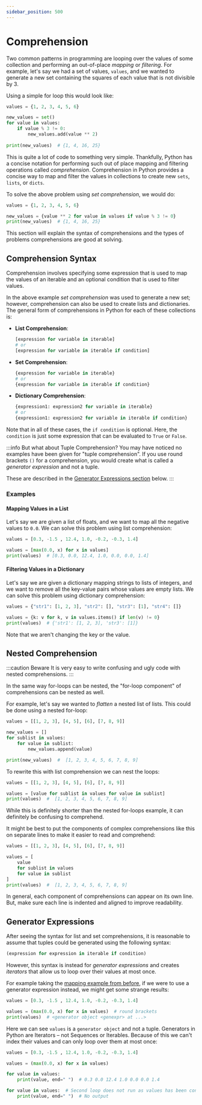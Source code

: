 ```yaml
---
sidebar_position: 500
---
```


# Comprehension

Two common patterns in programming are looping over the values of some
collection and performing an out-of-place _mapping_ or _filtering_.
For example, let's say we had a set of values, `values`, and we wanted to
generate a new set containing the squares of each value that is not divisible
by 3.

Using a simple for loop this would look like:

```python
values = {1, 2, 3, 4, 5, 6}

new_values = set()
for value in values:
    if value % 3 != 0:
        new_values.add(value ** 2)
        
print(new_values)  # {1, 4, 16, 25}
```

This is quite a lot of code to something very simple.
Thankfully, Python has a concise notation for performing such out of place
mapping and filtering operations called _comprehension_.
Comprehension in Python provides a concise way to map and filter the values in
collections to create new `sets`, `lists`, or `dicts`.

To solve the above problem using _set comprehension_, we would do:

```python
values = {1, 2, 3, 4, 5, 6}

new_values = {value ** 2 for value in values if value % 3 != 0}
print(new_values)  # {1, 4, 16, 25}
```

This section will explain the syntax of comprehensions and the types of
problems comprehensions are good at solving.

## Comprehension Syntax

Comprehension involves specifying some expression that is used to map the
values of an iterable and an optional condition that is used to filter values.

In the above example _set comprehension_ was used to generate a new set;
however, comprehension can also be used to create lists and dictionaries.
The general form of comprehensions in Python for each of these collections is:

- **List Comprehension**:
  ```python
  [expression for variable in iterable]
  # or
  [expression for variable in iterable if condition]
  ```
- **Set Comprehension**:
  ```python
  {expression for variable in iterable}
  # or
  {expression for variable in iterable if condition}
  ```
- **Dictionary Comprehension**:
  ```python
  {expression1: expression2 for variable in iterable}
  # or
  {expression1: expression2 for variable in iterable if condition}
  ```

Note that in all of these cases, the `if condition` is optional.
Here, the `condition` is just some expression that can be evaluated to
`True` or `False`.

:::info But what about Tuple Comprehension?
You may have noticed no examples have been given for "tuple comprehension".
If you use round brackets `()` for a comprehension, you would create what
is called a _generator expression_ and not a tuple.

These are described in the
[Generator Expressions section](#generator-expressions) below.
:::

### Examples

#### Mapping Values in a List

Let's say we are given a list of floats, and we want to map all the negative
values to `0.0`.
We can solve this problem using list comprehension:

```python
values = [0.3, -1.5 , 12.4, 1.0, -0.2, -0.3, 1.4]

values = [max(0.0, x) for x in values]
print(values)  # [0.3, 0.0, 12.4, 1.0, 0.0, 0.0, 1.4]
```

#### Filtering Values in a Dictionary

Let's say we are given a dictionary mapping strings to lists of integers,
and we want to remove all the key-value pairs whose values are empty lists.
We can solve this problem using dictionary comprehension:

```python
values = {"str1": [1, 2, 3], "str2": [], "str3": [1], "str4": []}

values = {k: v for k, v in values.items() if len(v) != 0}
print(values)  # {'str1': [1, 2, 3], 'str3': [1]}
```

Note that we aren't changing the key or the value.

## Nested Comprehension

:::caution Beware
It is very easy to write confusing and ugly code with nested comprehensions.
:::

In the same way for-loops can be nested, the "for-loop component" of
comprehensions can be nested as well.

For example, let's say we wanted to _flatten_ a nested list of lists.
This could be done using a nested for-loop:

```python
values = [[1, 2, 3], [4, 5], [6], [7, 8, 9]]

new_values = []
for sublist in values:
    for value in sublist:
        new_values.append(value)

print(new_values)  #  [1, 2, 3, 4, 5, 6, 7, 8, 9]
```

To rewrite this with list comprehension we can nest the loops:

```python
values = [[1, 2, 3], [4, 5], [6], [7, 8, 9]]

values = [value for sublist in values for value in sublist]
print(values)  #  [1, 2, 3, 4, 5, 6, 7, 8, 9]
```

While this is definitely shorter than the nested for-loops example, it can
definitely be confusing to comprehend.

It might be best to put the components of complex comprehensions like this
on separate lines to make it easier to read and comprehend:

```python
values = [[1, 2, 3], [4, 5], [6], [7, 8, 9]]

values = [
    value
    for sublist in values
    for value in sublist
]
print(values)  #  [1, 2, 3, 4, 5, 6, 7, 8, 9]
```

In general, each component of comprehensions can appear on its own line.
But, make sure each line is indented and aligned to improve readability.

## Generator Expressions

After seeing the syntax for list and set comprehensions, it is reasonable to
assume that tuples could be generated using the following syntax:

```python
(expression for expression in iterable if condition)
```

However, this syntax is instead for _generator expressions_ and creates
_iterators_ that allow us to loop over their values at most once.

For example taking the [mapping example from before](#mapping-values-in-a-list),
if we were to use a generator expression instead, we might get some strange
results:

```python
values = [0.3, -1.5 , 12.4, 1.0, -0.2, -0.3, 1.4]

values = (max(0.0, x) for x in values)  # round brackets
print(values)  # <generator object <genexpr> at ...>
```

Here we can see `values` is a `generator object` and not a tuple.
Generators in Python are Iterators – not Sequences or Iterables.
Because of this we can't index their values and can only loop over them at 
most once:

```python
values = [0.3, -1.5 , 12.4, 1.0, -0.2, -0.3, 1.4]

values = (max(0.0, x) for x in values)

for value in values:
    print(value, end=" ")  # 0.3 0.0 12.4 1.0 0.0 0.0 1.4 

for value in values:  # Second loop does not run as values has been consumed
    print(value, end=" ")  # No output
```